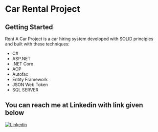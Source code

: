 # Car Rental Project
## Getting Started
Rent A Car Project is a car hiring system developed with SOLID principles and built with these techniques: 
+ C#
+ ASP.NET
+ .NET Core
+ AOP
+ Autofac
+ Entity Framework
+ JSON Web Token
+ SQL SERVER

## You can reach me at Linkedin with link given below
[![Linkedin](https://media-exp1.licdn.com/dms/image/C4D0BAQGyOWvr4W0Pow/company-logo_100_100/0/1590003577120?e=1626912000&v=beta&t=9hDVY9zI9XaU8kjqM39_zqyWijJ76iiLkbKF_WGqYw0)](https://www.linkedin.com/in/melihsahtiyan)
